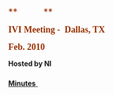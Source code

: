 <div id="rightCol0">

<span style="font-size:14.0pt;color:#993300"> **          ** </span>

**<span style="font-size:13.5pt;font-family:&quot;Verdana&quot;,&quot;sans-serif&quot;;color:#993300">
IVI Meeting -  Dallas, TX </span>**

<div class="style2">

<div data-align="center">

**<span style="font-size:13.5pt;font-family:&quot;Verdana&quot;,&quot;sans-serif&quot;;mso-fareast-font-family:
Calibri;mso-fareast-theme-font:minor-latin;mso-bidi-font-family:&quot;Times New Roman&quot;;
color:#993300;mso-ansi-language:EN-US;mso-fareast-language:EN-US;mso-bidi-language:
AR-SA">Feb. 2010</span>**<span style="font-size:12.0pt;
font-family:&quot;Times New Roman&quot;,&quot;serif&quot;;mso-fareast-font-family:Calibri;
mso-fareast-theme-font:minor-latin;mso-ansi-language:EN-US;mso-fareast-language:
EN-US;mso-bidi-language:AR-SA">  
  
**Hosted by NI**</span>

</div>

</div>

###   

**[Minutes](2010FebMeetingSummary%20Final.pdf)**[ ](2010FebMeetingSummary%20Final.pdf)

 

 

<span style="font-size:10.0pt;font-family:&quot;Arial&quot;,&quot;sans-serif&quot;">  
  
</span>

 

 

</div>

